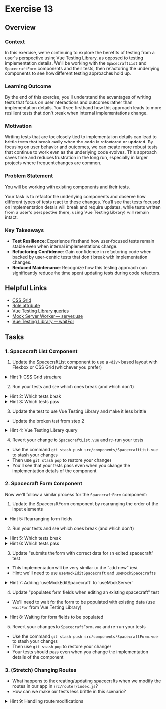 # Exercise 13

## Overview

### **Context**

In this exercise, we're continuing to explore the benefits of testing from a user's perspective using Vue Testing Library, as opposed to testing implementation details. We'll be working with the `SpacecraftList` and `SpacecraftForm` components and their tests, then refactoring the underlying components to see how different testing approaches hold up.

### **Learning Outcome**

By the end of this exercise, you'll understand the advantages of writing tests that focus on user interactions and outcomes rather than implementation details. You'll see firsthand how this approach leads to more resilient tests that don't break when internal implementations change.

### **Motivation**

Writing tests that are too closely tied to implementation details can lead to brittle tests that break easily when the code is refactored or updated. By focusing on user behavior and outcomes, we can create more robust tests that continue to work even as the underlying code evolves. This approach saves time and reduces frustration in the long run, especially in larger projects where frequent changes are common.

### **Problem Statement**

You will be working with existing components and their tests.

Your task is to refactor the underlying components and observe how different types of tests react to these changes. You'll see that tests focused on implementation details will break and require updates, while tests written from a user's perspective (here, using Vue Testing Library) will remain intact.

### **Key Takeaways**

- **Test Resilience**: Experience firsthand how user-focused tests remain stable even when internal implementations change.
- **Refactoring Confidence**: Gain confidence in refactoring code when backed by user-centric tests that don't break with implementation changes.
- **Reduced Maintenance**: Recognize how this testing approach can significantly reduce the time spent updating tests during code refactors.

## Helpful Links

- [CSS Grid](https://www.joshwcomeau.com/css/interactive-guide-to-grid/)
- [Role attribute](https://developer.mozilla.org/en-US/docs/Web/Accessibility/ARIA/Roles)
- [Vue Testing Library queries](https://testing-library.com/docs/queries/about/)
- [Mock Server Worker — server.use](https://mswjs.io/docs/api/setup-server/use/)
- [Vue Testing Library — waitFor](https://testing-library.com/docs/dom-testing-library/api-async/#waitfor)

## Tasks

### 1. Spacecraft List Component

1. Update the SpacecraftList component to use a `<div>` based layout with Flexbox or CSS Grid (whichever you prefer)

<details>
  <summary>Hint 1: CSS Grid structure</summary>

```html
<div role="table">
  <div class="grid grid-cols-4" role="row">
    <div
      v-for="header in [
        'Name',
        'Type',
        'Captain',
        'Actions',
      ]"
      :key="header"
      role="columnheader"
    >
      {{ header }}
    </div>
  </div>
  <div role="rowgroup">
    <div
      v-for="spacecraft in spacecrafts"
      :key="spacecraft.id"
      class="grid grid-cols-4"
      role="row"
    >
      <div
        v-for="prop in ['name', 'type', 'captain']"
        :key="prop"
        role="cell"
      >
        {{ spacecraft[prop] }}
      </div>
      <div role="cell">
        <!-- Edit link -->
      </div>
    </div>
  </div>
</div>
```

Make sure to include the `role` attributes to make the "table" accessible. (Yes, it's not best practice to use the `role` attribute like this, but we'll do it for the exercise).

</details>

2. Run your tests and see which ones break (and which don't)

<details>
  <summary>Hint 2: Which tests break</summary>

The `renders table headers correctly` test should break because it's looking for a `<thead>` element, which no longer exists.

</details>

<details>
  <summary>Hint 3: Which tests pass</summary>

Notice that `renders a list of spacecrafts` test still passes

</details>

3. Update the test to use Vue Testing Library and make it less brittle

- Update the broken test from step 2

<details>
  <summary>Hint 4: Vue Testing Library query</summary>

```javascript
const headers = screen.getAllByRole('columnheader');
expect(headers).toHaveLength(5);
expect(headers[0]).toHaveTextContent('Name');
// ... check other headers
```

This will check that there are 5 headers and that the first one has the text "Name".

</details>

4. Revert your change to `SpacecraftList.vue` and re-run your tests

- Use the command `git stash push src/components/SpacecraftList.vue` to stash your changes
- Then use `git stash pop` to restore your changes
- You'll see that your tests pass even when you change the implementation details of the component

### 2. Spacecraft Form Component

Now we'll follow a similar process for the `SpacecraftForm` component:

1. Update the SpacecraftForm component by rearranging the order of the input elements

<details>
  <summary>Hint 5: Rearranging form fields</summary>

Before:

1. Name
2. Type
3. Captain

After:

1. Captain
2. Name
3. Type

</details>

2. Run your tests and see which ones break (and which don't)

<details>
  <summary>Hint 5: Which tests break</summary>

The tests that fail are:

- "populates form fields when editing an existing spacecraft"
- "submits the form with correct data for an edited spacecraft"

</details>

<details>
  <summary>Hint 6: Which tests pass</summary>

The "submits the form with correct data for a new spacecraft" test still passes.

</details>

3. Update "submits the form with correct data for an edited spacecraft" test

- This implementation will be very similar to the "add new" test
- Hint: we'll need to use `useMockEditSpacecraft` and `useMockSpacecrafts`

<details>
  <summary>Hint 7: Adding `useMockEditSpacecraft` to `useMockServer`</summary>

```javascript
useMockEditSpacecraft: () => {
  server.use(
    http.put(
      '/api/spacecrafts/:id',
      async ({ request, params }) => {
        const updatedSpacecraft =
          (await request.json()) as Spacecraft;
        return HttpResponse.json(
          {
            ...updatedSpacecraft,
            id: params.id,
          },
          { status: 200 }
        );
      }
    )
  );
},
```

</details>

4. Update "populates form fields when editing an existing spacecraft" test

- We'll need to wait for the form to be populated with existing data (use `waitFor` from Vue Testing Library)

<details>
  <summary>Hint 8: Waiting for form fields to be populated</summary>

```javascript
await waitFor(async () => {
  const nameInput = await findByLabelText('Name');
  const typeInput = await findByLabelText('Type');
  const captainInput = await findByLabelText('Captain');

  expect(nameInput.value).toBe('Enterprise');
  expect(typeInput.value).toBe('Explorer');
  expect(captainInput.value).toBe('James Kirk');
});
```

</details>

5. Revert your changes to `SpacecraftForm.vue` and re-run your tests

- Use the command `git stash push src/components/SpacecraftForm.vue` to stash your changes
- Then use `git stash pop` to restore your changes
- Your tests should pass even when you change the implementation details of the component

### 3. (Stretch) Changing Routes

- What happens to the creating/updating spacecrafts when we modify the routes in our app in `src/router/index.js`?
- How can we make our tests less brittle in this scenario?

<details>
  <summary>Hint 9: Handling route modifications</summary>

```javascript
// src/router/index.js
export const routes = [
  // ...
];
```

```javascript
// src/components/SpacecraftForm.spec.js
import { routes } from '@/router';

// ...

router = createRouter({
  history: createWebHistory(),
  routes,
});
```

We've discovered a hidden area where we were actually faking part of our app — the routes! By importing the `routes` array from `src/router/index.js`, we are now testing our app more fully.

</details>
